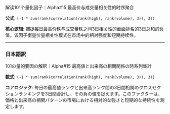 解读101个量化因子｜Alpha#15 最高价与成交量相关性的时序聚合

**公式**: `(-1 * sum(rank(correlation(rank(high), rank(volume), 3)), 3))`

**核心逻辑**: 
捕捉每日最高价秩与成交量秩之间3日相关性的截面排名的3日总和的负值。该因子衡量价量相关性模式在市场中的相对强度和短期持续性。

---

### 日本語訳

101の量的要因の解釈｜Alpha#15 最高値と出来高の相関関係の時系列集計

**数式**: `(-1 * sum(rank(correlation(rank(high), rank(volume), 3)), 3))`

**コアロジック**: 
毎日の最高値ランクと出来高ランク間の3日間相関のクロスセクションランキングを3日間合計し、その負の値を捉えます。このファクターは、価格と出来高の相関パターンの市場における相対的な強さと短期的な持続性を測定します。 